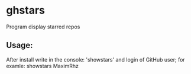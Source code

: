# ghstars
Program display starred repos
## Usage:
After install write in the console: 'showstars' and login of GitHub user;
for examle: showstars MaximRhz

